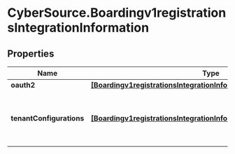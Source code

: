 # CyberSource.Boardingv1registrationsIntegrationInformation

## Properties
Name | Type | Description | Notes
------------ | ------------- | ------------- | -------------
**oauth2** | [**[Boardingv1registrationsIntegrationInformationOauth2]**](Boardingv1registrationsIntegrationInformationOauth2.md) |  | [optional] 
**tenantConfigurations** | [**[Boardingv1registrationsIntegrationInformationTenantConfigurations]**](Boardingv1registrationsIntegrationInformationTenantConfigurations.md) | tenantConfigurations is an array of objects that includes the tenant information this merchant is associated with. | [optional] 


